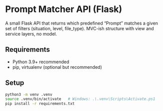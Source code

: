 # Prompt Matcher API (Flask)

A small Flask API that returns which predefined “Prompt” matches a given set of filters (situation, level, file_type). MVC-ish structure with view and service layers, no model.

## Requirements

- Python 3.9+ recommended
- pip, virtualenv (optional but recommended)

## Setup

```bash
python3 -m venv .venv
source .venv/bin/activate   # Windows: .\.venv\Scripts\Activate.ps1
pip install -r requirements.txt
```
